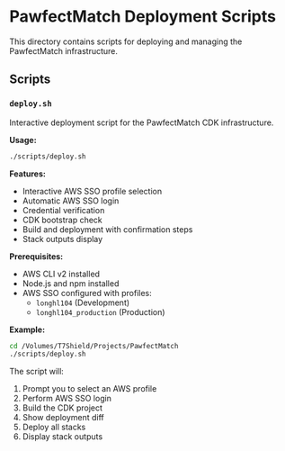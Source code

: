 # PawfectMatch Deployment Scripts

This directory contains scripts for deploying and managing the PawfectMatch infrastructure.

## Scripts

### `deploy.sh`

Interactive deployment script for the PawfectMatch CDK infrastructure.

**Usage:**

```bash
./scripts/deploy.sh
```

**Features:**

- Interactive AWS SSO profile selection
- Automatic AWS SSO login
- Credential verification
- CDK bootstrap check
- Build and deployment with confirmation steps
- Stack outputs display

**Prerequisites:**

- AWS CLI v2 installed
- Node.js and npm installed
- AWS SSO configured with profiles:
  - `longhl104` (Development)
  - `longhl104_production` (Production)

**Example:**

```bash
cd /Volumes/T7Shield/Projects/PawfectMatch
./scripts/deploy.sh
```

The script will:

1. Prompt you to select an AWS profile
2. Perform AWS SSO login
3. Build the CDK project
4. Show deployment diff
5. Deploy all stacks
6. Display stack outputs
